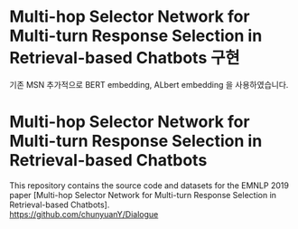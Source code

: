 # Multi-hop Selector Network for Multi-turn Response Selection in Retrieval-based Chatbots 구현
기존 MSN 추가적으로 BERT embedding, ALbert embedding 을 사용하였습니다.


# Multi-hop Selector Network for Multi-turn Response Selection in Retrieval-based Chatbots
This repository contains the source code and datasets for the EMNLP 2019 paper [Multi-hop Selector Network for Multi-turn Response Selection in Retrieval-based Chatbots]. <br>
https://github.com/chunyuanY/Dialogue


